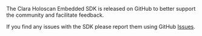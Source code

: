 The Clara Holoscan Embedded SDK is released on GitHub to better support the community and facilitate feedback.

If you find any issues with the SDK please report them using GitHub [Issues](https://github.com/NVIDIA/clara-holoscan-embedded-sdk/issues).